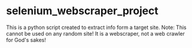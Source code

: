 # selenium_webscraper_project
This is a python script created to extract info form a target site. Note: This cannot be used on any random site! It is a webscraper, not a web crawler for God's sakes!
